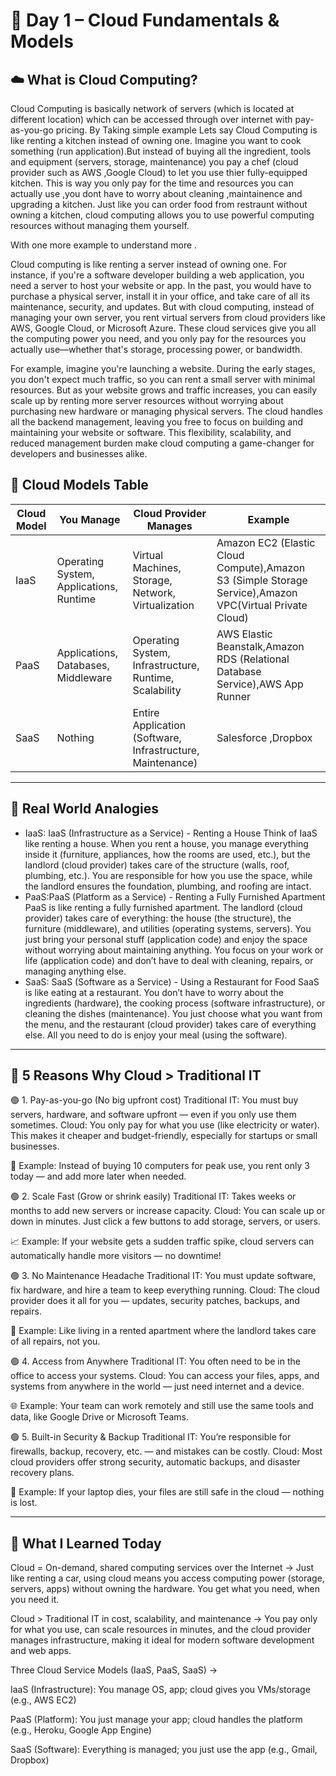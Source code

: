 ﻿# 🧠 Day 1 – Cloud Fundamentals & Models

## ☁️ What is Cloud Computing?
Cloud Computing is basically network of servers (which is located at different location) which can be accessed through over internet with pay-as-you-go pricing. By Taking simple example Lets say Cloud Computing is like renting a kitchen instead of owning one. Imagine you want to cook something (run application).But instead of buying all the ingredient, tools and equipment (servers, storage, maintenance) you pay a chef (cloud provider such as AWS ,Google Cloud) to let you use thier fully-equipped kitchen. This is way you only pay for the time and resources you can actually use ,you dont have to worry about cleaning ,maintainence and upgrading a kitchen. Just like you can order food from restraunt without owning a kitchen, cloud computing allows you to use powerful computing resources without managing them yourself.

With one more example to understand more .

Cloud computing is like renting a server instead of owning one. For instance, if you're a software developer building a web application, you need a server to host your website or app. In the past, you would have to purchase a physical server, install it in your office, and take care of all its maintenance, security, and updates. But with cloud computing, instead of managing your own server, you rent virtual servers from cloud providers like AWS, Google Cloud, or Microsoft Azure. These cloud services give you all the computing power you need, and you only pay for the resources you actually use—whether that's storage, processing power, or bandwidth.

For example, imagine you're launching a website. During the early stages, you don't expect much traffic, so you can rent a small server with minimal resources. But as your website grows and traffic increases, you can easily scale up by renting more server resources without worrying about purchasing new hardware or managing physical servers. The cloud handles all the backend management, leaving you free to focus on building and maintaining your website or software. This flexibility, scalability, and reduced management burden make cloud computing a game-changer for developers and businesses alike.

## 🧩 Cloud Models Table

| Cloud Model | You Manage | Cloud Provider Manages | Example |
|-------------|------------|-------------------------|---------|
| IaaS | Operating System, Applications, Runtime | Virtual Machines, Storage, Network, Virtualization | Amazon EC2 (Elastic Cloud Compute),Amazon S3 (Simple Storage Service),Amazon VPC(Virtual Private Cloud)  |
| PaaS | Applications, Databases, Middleware | Operating System, Infrastructure, Runtime, Scalability| AWS Elastic Beanstalk,Amazon RDS (Relational Database Service),AWS App Runner |
| SaaS | Nothing |Entire Application (Software, Infrastructure, Maintenance)| Salesforce ,Dropbox |

---

## 📌 Real World Analogies 

- IaaS: IaaS (Infrastructure as a Service) - Renting a House
 Think of IaaS like renting a house. When you rent a house, you manage everything inside it (furniture, appliances, how the rooms are used, etc.), but the landlord (cloud provider) takes care of the structure (walls, roof, plumbing, etc.). You are responsible for how you use the space, while the landlord ensures the foundation, plumbing, and roofing are intact.
- PaaS:PaaS (Platform as a Service) - Renting a Fully Furnished Apartment
 PaaS is like renting a fully furnished apartment. The landlord (cloud provider) takes care of everything: the house (the structure), the furniture (middleware), and utilities (operating systems, servers). You just bring your personal stuff (application code) and enjoy the space without worrying about maintaining anything. You focus on your work or life (application code) and don’t have to deal with cleaning, repairs, or managing anything else.
- SaaS: SaaS (Software as a Service) - Using a Restaurant for Food
 SaaS is like eating at a restaurant. You don’t have to worry about the ingredients (hardware), the cooking process (software infrastructure), or cleaning the dishes (maintenance). You just choose what you want from the menu, and the restaurant (cloud provider) takes care of everything else. All you need to do is enjoy your meal (using the software).

---

## 🧠 5 Reasons Why Cloud > Traditional IT

🟢 1. Pay-as-you-go (No big upfront cost)
Traditional IT: You must buy servers, hardware, and software upfront — even if you only use them sometimes.
Cloud: You only pay for what you use (like electricity or water). This makes it cheaper and budget-friendly, especially for startups or small businesses.

🧾 Example: Instead of buying 10 computers for peak use, you rent only 3 today — and add more later when needed.

🟢 2. Scale Fast (Grow or shrink easily)
Traditional IT: Takes weeks or months to add new servers or increase capacity.
Cloud: You can scale up or down in minutes. Just click a few buttons to add storage, servers, or users.

📈 Example: If your website gets a sudden traffic spike, cloud servers can automatically handle more visitors — no downtime!

🟢 3. No Maintenance Headache
Traditional IT: You must update software, fix hardware, and hire a team to keep everything running.
Cloud: The cloud provider does it all for you — updates, security patches, backups, and repairs.

🔧 Example: Like living in a rented apartment where the landlord takes care of all repairs, not you.

🟢 4. Access from Anywhere
Traditional IT: You often need to be in the office to access your systems.
Cloud: You can access your files, apps, and systems from anywhere in the world — just need internet and a device.

🌐 Example: Your team can work remotely and still use the same tools and data, like Google Drive or Microsoft Teams.

🟢 5. Built-in Security & Backup
Traditional IT: You’re responsible for firewalls, backup, recovery, etc. — and mistakes can be costly.
Cloud: Most cloud providers offer strong security, automatic backups, and disaster recovery plans.

🔐 Example: If your laptop dies, your files are still safe in the cloud — nothing is lost.

---

## 🎯 What I Learned Today

Cloud = On-demand, shared computing services over the Internet
→ Just like renting a car, using cloud means you access computing power (storage, servers, apps) without owning the hardware. You get what you need, when you need it.

Cloud > Traditional IT in cost, scalability, and maintenance
→ You pay only for what you use, can scale resources in minutes, and the cloud provider manages infrastructure, making it ideal for modern software development and web apps.

Three Cloud Service Models (IaaS, PaaS, SaaS)
→

IaaS (Infrastructure): You manage OS, app; cloud gives you VMs/storage (e.g., AWS EC2)

PaaS (Platform): You just manage your app; cloud handles the platform (e.g., Heroku, Google App Engine)

SaaS (Software): Everything is managed; you just use the app (e.g., Gmail, Dropbox)


